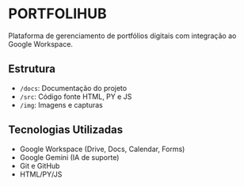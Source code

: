 # PORTFOLIHUB
Plataforma de gerenciamento de portfólios digitais com integração ao Google Workspace.

## Estrutura
- `/docs`: Documentação do projeto
- `/src`: Código fonte HTML, PY e JS
- `/img`: Imagens e capturas

## Tecnologias Utilizadas
- Google Workspace (Drive, Docs, Calendar, Forms)
- Google Gemini (IA de suporte)
- Git e GitHub
- HTML/PY/JS
